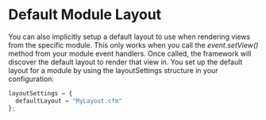 # Default Module Layout

You can also implicitly setup a default layout to use when rendering views from the specific module. This only works when you call the *event.setView()* method from your module event handlers. Once called, the framework will discover the default layout to render that view in. You set up the default layout for a module by using the layoutSettings structure in your configuration:

```js
layoutSettings = {
  defaultLayout = "MyLayout.cfm"
};
```
